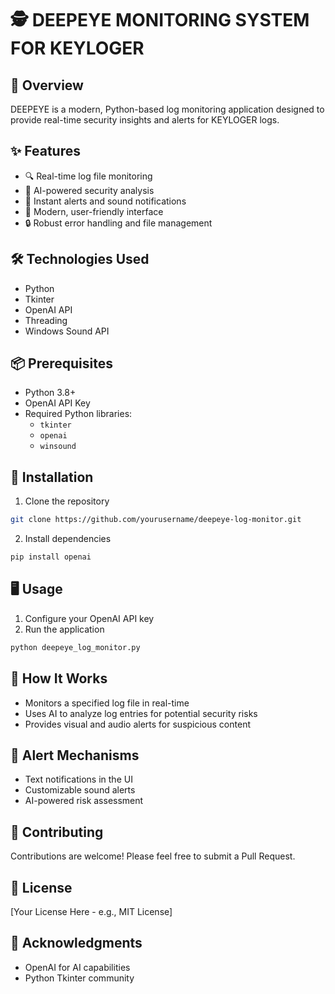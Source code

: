 # 🕵️ DEEPEYE MONITORING SYSTEM FOR KEYLOGER


## 🚀 Overview

DEEPEYE is a modern, Python-based log monitoring application designed to provide real-time security insights and alerts for KEYLOGER logs.

## ✨ Features

- 🔍 Real-time log file monitoring
- 🤖 AI-powered security analysis
- 🚨 Instant alerts and sound notifications
- 🎨 Modern, user-friendly interface
- 🔒 Robust error handling and file management

## 🛠 Technologies Used

- Python
- Tkinter
- OpenAI API
- Threading
- Windows Sound API

## 📦 Prerequisites

- Python 3.8+
- OpenAI API Key
- Required Python libraries:
  - `tkinter`
  - `openai`
  - `winsound`

## 🚦 Installation

1. Clone the repository
```bash
git clone https://github.com/yourusername/deepeye-log-monitor.git
```

2. Install dependencies
```bash
pip install openai
```

## 🖥 Usage

1. Configure your OpenAI API key
2. Run the application
```bash
python deepeye_log_monitor.py
```

## 🌟 How It Works

- Monitors a specified log file in real-time
- Uses AI to analyze log entries for potential security risks
- Provides visual and audio alerts for suspicious content

## 🔔 Alert Mechanisms

- Text notifications in the UI
- Customizable sound alerts
- AI-powered risk assessment

## 📝 Contributing

Contributions are welcome! Please feel free to submit a Pull Request.

## 📄 License

[Your License Here - e.g., MIT License]

## 🙏 Acknowledgments

- OpenAI for AI capabilities
- Python Tkinter community
